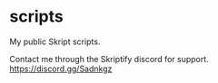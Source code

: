 # scripts
My public Skript scripts.

Contact me through the Skriptify discord for support.
https://discord.gg/Sadnkgz
